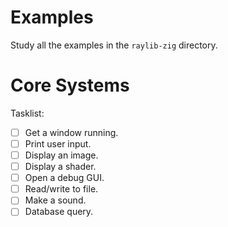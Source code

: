 # Examples

Study all the examples in the `raylib-zig` directory.

# Core Systems

Tasklist:

- [ ] Get a window running.
- [ ] Print user input.
- [ ] Display an image.
- [ ] Display a shader.
- [ ] Open a debug GUI.
- [ ] Read/write to file.
- [ ] Make a sound.
- [ ] Database query.
